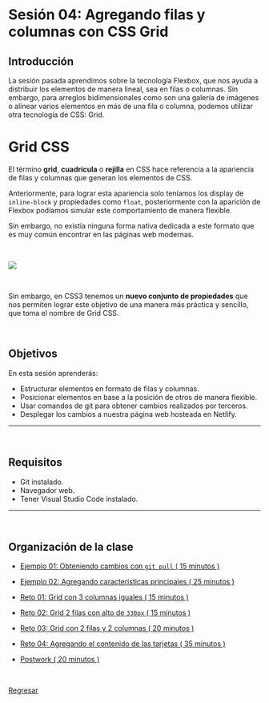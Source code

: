 # Sesión 04: Agregando filas y columnas con CSS Grid

## Introducción
La sesión pasada aprendimos sobre la tecnología Flexbox, que nos ayuda a distribuir los elementos de manera lineal, sea en filas o columnas. Sin embargo, para arreglos bidimensionales como son una galería de imágenes o alinear varios elementos en más de una fila o columna, podemos utilizar otra tecnología de CSS: Grid.

# Grid CSS

El término **grid**, **cuadrícula** o **rejilla** en CSS hace referencia a la apariencia de filas y columnas que generan los elementos de CSS.

Anteriormente, para lograr esta apariencia solo teníamos los display de `inline-block` y propiedades como `float`, posteriormente con la aparición de Flexbox podíamos simular este comportamiento de manera flexible.

Sin embargo, no existía ninguna forma nativa dedicada a este formato que es muy común encontrar en las páginas web modernas.

<br/>

![](./assets/s4.png)

<br/>

Sin embargo, en CSS3 tenemos un **nuevo conjunto de propiedades** que nos permiten lograr este objetivo de una manera más práctica y sencillo, que toma el nombre de Grid CSS.

<br/>

## Objetivos

En esta sesión aprenderás:

- Estructurar elementos en formato de filas y columnas.
- Posicionar elementos en base a la posición de otros de manera flexible.
- Usar comandos de git para obtener cambios realizados por terceros.
- Desplegar los cambios a nuestra página web hosteada en Netlify.
---
<br/>

## Requisitos

- Git instalado.
- Navegador web.
- Tener Visual Studio Code instalado.

---
<br/>

## Organización de la clase

- [Ejemplo 01: Obteniendo cambios con `git pull` ( 15 minutos ) ](./Ejemplo-01/README.md)

- [Ejemplo  02: Agregando características principales ( 25 minutos ) ](./reto-01/README.md)

- [Reto  01: Grid con 3 columnas iguales ( 15 minutos ) ](./Ejemplo-02/README.md)

- [Reto  02: Grid 2 filas con alto de `330px` ( 15 minutos ) ](./reto-02/README.md)

- [Reto  03: Grid con 2 filas y 2 columnas ( 20 minutos ) ](./Ejemplo-03/README.md)

- [Reto  04: Agregando el contenido de las tarjetas ( 35 minutos ) ](./reto-04/README.md)

- [Postwork ( 20 minutos ) ](./postwork/README.md)

<br/>

[Regresar](../README.md)